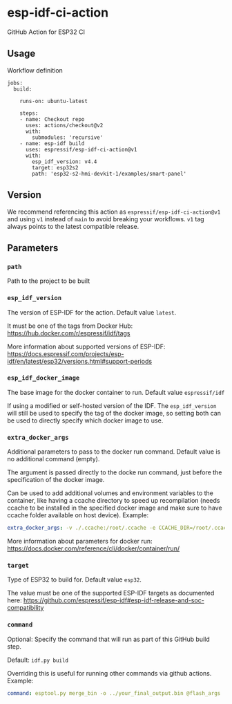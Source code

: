 # esp-idf-ci-action

GitHub Action for ESP32 CI

## Usage

Workflow definition

```
jobs:
  build:

    runs-on: ubuntu-latest

    steps:
    - name: Checkout repo
      uses: actions/checkout@v2
      with:
        submodules: 'recursive'
    - name: esp-idf build
      uses: espressif/esp-idf-ci-action@v1
      with:
        esp_idf_version: v4.4
        target: esp32s2
        path: 'esp32-s2-hmi-devkit-1/examples/smart-panel'
```

## Version

We recommend referencing this action as `espressif/esp-idf-ci-action@v1` and using `v1` instead of `main` to avoid breaking your workflows. `v1` tag always points to the latest compatible release.

## Parameters

### `path`

Path to the project to be built

### `esp_idf_version`

The version of ESP-IDF for the action. Default value `latest`.

It must be one of the tags from Docker Hub: https://hub.docker.com/r/espressif/idf/tags

More information about supported versions of ESP-IDF: https://docs.espressif.com/projects/esp-idf/en/latest/esp32/versions.html#support-periods

### `esp_idf_docker_image`

The base image for the docker container to run. Default value `espressif/idf`

If using a modified or self-hosted version of the IDF. The `esp_idf_version` will still be used to specify the tag of the docker image, so setting both can be used to directly specify which docker image to use.

### `extra_docker_args`

Additional parameters to pass to the docker run command. Default value is no additional command (empty).

The argument is passed directly to the docke run command, just before the specification of the docker image.

Can be used to add additional volumes and environment variables to the container, like having a ccache directory to speed up recompilation (needs ccache to be installed in the specified docker image and make sure to have ccache folder available on host device). Example:

```yaml
extra_docker_args: -v ./.ccache:/root/.ccache -e CCACHE_DIR=/root/.ccache
```

More information about parameters for docker run: https://docs.docker.com/reference/cli/docker/container/run/

### `target`

Type of ESP32 to build for. Default value `esp32`.

The value must be one of the supported ESP-IDF targets as documented here: https://github.com/espressif/esp-idf#esp-idf-release-and-soc-compatibility

### `command`

Optional: Specify the command that will run as part of this GitHub build step.

Default: `idf.py build`

Overriding this is useful for running other commands via github actions. Example:

```yaml
command: esptool.py merge_bin -o ../your_final_output.bin @flash_args
```
